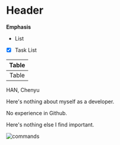 Header
======
__Emphasis__

+ List

- [x] Task List

| Table |
| :-: |
| Table |

HAN, Chenyu

Here's nothing about myself as a developer.

No experience in Github.

Here's nothing else I find important.

![commands](https:///raw.githubusercontent.com/student-1155124364/blob/master/screenshot.PNG)
